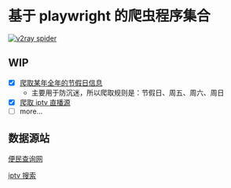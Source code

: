 # 基于 playwright 的爬虫程序集合

[![v2ray spider](https://github.com/BluesYoung-web/spider-playwright/actions/workflows/spider-free-node.yml/badge.svg)](https://github.com/BluesYoung-web/spider-playwright/actions/workflows/spider-free-node.yml)

## WIP

- [x] [爬取某年全年的节假日信息](./src/spiders/holiday.ts)
  - 主要用于防沉迷，所以爬取规则是：节假日、周五、周六、周日
- [x] [爬取 iptv 直播源](./src/spiders/iptv.ts)
- [ ] more...

## 数据源站

[便民查询网](https://wannianrili.bmcx.com/)

[iptv 搜索](http://www.foodieguide.com/iptvsearch/)